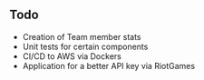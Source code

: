 
## Todo
- Creation of Team member stats
- Unit tests for certain components
- CI/CD to AWS via Dockers
- Application for a better API key via RiotGames
